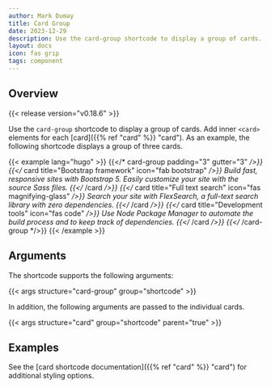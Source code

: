 ```yaml
---
author: Mark Dumay
title: Card Group
date: 2023-12-29
description: Use the card-group shortcode to display a group of cards.
layout: docs
icon: fas grip
tags: component
---
```


## Overview

{{< release version="v0.18.6" >}}

Use the `card-group` shortcode to display a group of cards. Add inner `<card>` elements for each [card]({{% ref "card" %}} "card"). As an example, the following shortcode displays a group of three cards.

<!-- markdownlint-disable MD037 -->
{{< example lang="hugo" >}}
{{</* card-group padding="3" gutter="3" */>}}
    {{</* card title="Bootstrap framework" icon="fab bootstrap" */>}}
        Build fast, responsive sites with Bootstrap 5. Easily customize your site with the
        source Sass files.
    {{</* /card */>}}
    {{</* card title="Full text search" icon="fas magnifying-glass" */>}}
        Search your site with FlexSearch, a full-text search library with zero dependencies.
    {{</* /card */>}}
    {{</* card title="Development tools" icon="fas code" */>}}
        Use Node Package Manager to automate the build process and to keep track of
        dependencies.
    {{</* /card */>}}
{{</* /card-group */>}}
{{< /example >}}
<!-- markdownlint-enable MD037 -->

## Arguments

The shortcode supports the following arguments:

{{< args structure="card-group" group="shortcode" >}}

In addition, the following arguments are passed to the individual cards.

{{< args structure="card" group="shortcode" parent="true" >}}

## Examples

See the [card shortcode documentation]({{% ref "card" %}} "card") for additional styling options.
